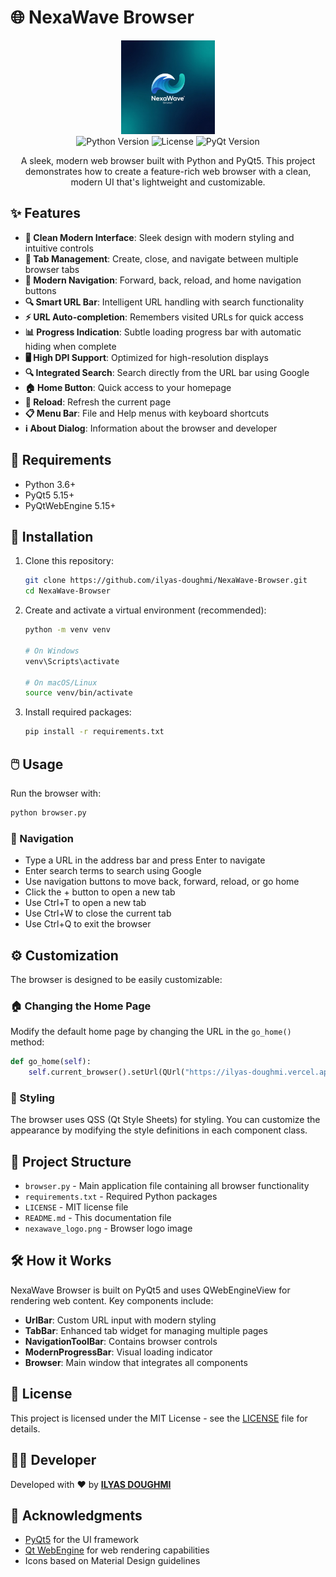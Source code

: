 # 🌐 NexaWave Browser

<div align="center">
  <img src="nexawave_logo.png" alt="NexaWave Browser Logo" width="150px">
</div>

<div align="center">
  <img src="https://img.shields.io/badge/Python-3.6+-blue.svg" alt="Python Version">
  <img src="https://img.shields.io/badge/License-MIT-green.svg" alt="License">
  <img src="https://img.shields.io/badge/PyQt-5.15+-orange.svg" alt="PyQt Version">
</div>

<p align="center">A sleek, modern web browser built with Python and PyQt5. This project demonstrates how to create a feature-rich web browser with a clean, modern UI that's lightweight and customizable.</p>

## ✨ Features

- **🎨 Clean Modern Interface**: Sleek design with modern styling and intuitive controls
- **📑 Tab Management**: Create, close, and navigate between multiple browser tabs
- **🧭 Modern Navigation**: Forward, back, reload, and home navigation buttons
- **🔍 Smart URL Bar**: Intelligent URL handling with search functionality
- **⚡ URL Auto-completion**: Remembers visited URLs for quick access
- **📊 Progress Indication**: Subtle loading progress bar with automatic hiding when complete
- **🖥️ High DPI Support**: Optimized for high-resolution displays
- **🔍 Integrated Search**: Search directly from the URL bar using Google
- **🏠 Home Button**: Quick access to your homepage
- **🔄 Reload**: Refresh the current page
- **📋 Menu Bar**: File and Help menus with keyboard shortcuts
- **ℹ️ About Dialog**: Information about the browser and developer

## 🔧 Requirements

- Python 3.6+
- PyQt5 5.15+
- PyQtWebEngine 5.15+

## 🚀 Installation

1. Clone this repository:
   ```bash
   git clone https://github.com/ilyas-doughmi/NexaWave-Browser.git
   cd NexaWave-Browser
   ```

2. Create and activate a virtual environment (recommended):
   ```bash
   python -m venv venv
   
   # On Windows
   venv\Scripts\activate
   
   # On macOS/Linux
   source venv/bin/activate
   ```

3. Install required packages:
   ```bash
   pip install -r requirements.txt
   ```

## 🖱️ Usage

Run the browser with:

```bash
python browser.py
```

### 🧭 Navigation

- Type a URL in the address bar and press Enter to navigate
- Enter search terms to search using Google
- Use navigation buttons to move back, forward, reload, or go home
- Click the + button to open a new tab
- Use Ctrl+T to open a new tab
- Use Ctrl+W to close the current tab
- Use Ctrl+Q to exit the browser

## ⚙️ Customization

The browser is designed to be easily customizable:

### 🏠 Changing the Home Page

Modify the default home page by changing the URL in the `go_home()` method:

```python
def go_home(self):
    self.current_browser().setUrl(QUrl("https://ilyas-doughmi.vercel.app/"))
```

### 🎨 Styling

The browser uses QSS (Qt Style Sheets) for styling. You can customize the appearance by modifying the style definitions in each component class.

## 📁 Project Structure

- `browser.py` - Main application file containing all browser functionality
- `requirements.txt` - Required Python packages
- `LICENSE` - MIT license file
- `README.md` - This documentation file
- `nexawave_logo.png` - Browser logo image

## 🛠️ How it Works

NexaWave Browser is built on PyQt5 and uses QWebEngineView for rendering web content. Key components include:

- **UrlBar**: Custom URL input with modern styling
- **TabBar**: Enhanced tab widget for managing multiple pages
- **NavigationToolBar**: Contains browser controls
- **ModernProgressBar**: Visual loading indicator
- **Browser**: Main window that integrates all components

## 📝 License

This project is licensed under the MIT License - see the [LICENSE](LICENSE) file for details.

## 👨‍💻 Developer

Developed with ❤️ by **[ILYAS DOUGHMI](https://ilyas-doughmi.vercel.app/)**

## 🙏 Acknowledgments

- [PyQt5](https://www.riverbankcomputing.com/software/pyqt/) for the UI framework
- [Qt WebEngine](https://doc.qt.io/qt-5/qtwebengine-index.html) for web rendering capabilities
- Icons based on Material Design guidelines 